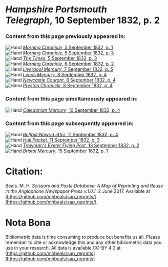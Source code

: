 # *Hampshire Portsmouth Telegraph*, 10 September 1832, p. 2  
  
### Content from this page previously appeared in:  
![Hand](http://scissorsandpaste.net/wp-content/uploads/2017/06/smallhandpointer.png) [*Morning Chronicle*, 3 September 1832, p. 1](https://mhbeals.github.io/sap_html/Morning-Chronicle/Morning-Chronicle-3-September-1832-p-1)  
![Hand](http://scissorsandpaste.net/wp-content/uploads/2017/06/smallhandpointer.png) [*Morning Chronicle*, 5 September 1832, p. 3](https://mhbeals.github.io/sap_html/Morning-Chronicle/Morning-Chronicle-5-September-1832-p-3)  
![Hand](http://scissorsandpaste.net/wp-content/uploads/2017/06/smallhandpointer.png) [*The Times*, 5 September 1832, p. 3](https://mhbeals.github.io/sap_html/The-Times/The-Times-5-September-1832-p-3)  
![Hand](http://scissorsandpaste.net/wp-content/uploads/2017/06/smallhandpointer.png) [*Morning Chronicle*, 6 September 1832, p. 2](https://mhbeals.github.io/sap_html/Morning-Chronicle/Morning-Chronicle-6-September-1832-p-2)  
![Hand](http://scissorsandpaste.net/wp-content/uploads/2017/06/smallhandpointer.png) [*Liverpool Mercury*, 7 September 1832, p. 5](https://mhbeals.github.io/sap_html/Liverpool-Mercury/Liverpool-Mercury-7-September-1832-p-5)  
![Hand](http://scissorsandpaste.net/wp-content/uploads/2017/06/smallhandpointer.png) [*Leeds Mercury*, 8 September 1832, p. 4](https://mhbeals.github.io/sap_html/Leeds-Mercury/Leeds-Mercury-8-September-1832-p-4)  
![Hand](http://scissorsandpaste.net/wp-content/uploads/2017/06/smallhandpointer.png) [*Newcastle Courant*, 8 September 1832, p. 4](https://mhbeals.github.io/sap_html/Newcastle-Courant/Newcastle-Courant-8-September-1832-p-4)  
![Hand](http://scissorsandpaste.net/wp-content/uploads/2017/06/smallhandpointer.png) [*Preston Chronicle*, 8 September 1832, p. 4](https://mhbeals.github.io/sap_html/Preston-Chronicle/Preston-Chronicle-8-September-1832-p-4)  
  
### Content from this page simeltaneously appeared in:  
![Hand](http://scissorsandpaste.net/wp-content/uploads/2017/06/smallhandpointer.png) [*Caledonian Mercury*, 10 September 1832, p. 4](https://mhbeals.github.io/sap_html/Caledonian-Mercury/Caledonian-Mercury-10-September-1832-p-4)  
  
### Content from this page subsequently appeared in:  
![Hand](http://scissorsandpaste.net/wp-content/uploads/2017/06/smallhandpointer.png) [*Belfast News-Letter*, 11 September 1832, p. 4](https://mhbeals.github.io/sap_html/Belfast-News-Letter/Belfast-News-Letter-11-September-1832-p-4)  
![Hand](http://scissorsandpaste.net/wp-content/uploads/2017/06/smallhandpointer.png) [*Hull Packet*, 11 September 1832, p. 3](https://mhbeals.github.io/sap_html/Hull-Packet/Hull-Packet-11-September-1832-p-3)  
![Hand](http://scissorsandpaste.net/wp-content/uploads/2017/06/smallhandpointer.png) [*Trewman's Exeter Flying Post*, 13 September 1832, p. 2](https://mhbeals.github.io/sap_html/Trewman's-Exeter-Flying-Post/Trewman's-Exeter-Flying-Post-13-September-1832-p-2)  
![Hand](http://scissorsandpaste.net/wp-content/uploads/2017/06/smallhandpointer.png) [*Bristol Mercury*, 15 September 1832, p. 1](https://mhbeals.github.io/sap_html/Bristol-Mercury/Bristol-Mercury-15-September-1832-p-1)  


# Citation: 

Beals. M. H. *Scissors and Paste Database: A Map of Reprinting and Reuse in the Anglophone Newspaper Press v.1.0.1.* 2 June 2017. Available at [https://github.com/mhbeals/sap_reprints/](https://github.com/mhbeals/sap_reprints/). 

# Nota Bona

Bibliometric data is time consuming to produce but benefits us all. Please remember to cite or acknowledge this and any other bibliometric data you use in your research. All data is available CC-BY 4.0 at [https://github.com/mhbeals/sap_reprints](https://github.com/mhbeals/sap_reprints)